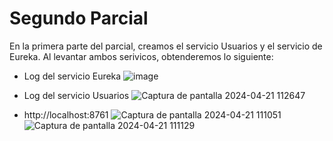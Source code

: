 # Segundo Parcial
En la primera parte del parcial, creamos el servicio Usuarios y el servicio de Eureka. Al levantar ambos serivicos, obtenderemos lo siguiente:

* Log del servicio Eureka
  ![image](https://github.com/valentina0612/ParcialDosServicios/assets/126031586/fce285aa-99e0-4997-a149-1dc9ea843a61)

* Log del servicio Usuarios
  ![Captura de pantalla 2024-04-21 112647](https://github.com/valentina0612/ParcialDosServicios/assets/126031586/b723c4ed-d26c-45c8-82a2-8b1c3208212f)

* http://localhost:8761
  ![Captura de pantalla 2024-04-21 111051](https://github.com/valentina0612/ParcialDosServicios/assets/126031586/bfac88ca-d53e-4be1-876c-fc23b9f4e2d3)
  ![Captura de pantalla 2024-04-21 111129](https://github.com/valentina0612/ParcialDosServicios/assets/126031586/3308cefd-18ef-45f3-b4b5-a4dea0bd30d2)



